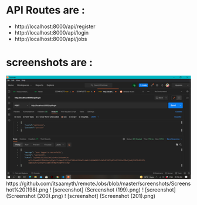 # API Routes are :
- http://localhost:8000/api/register
- http://localhost:8000/api/login
- http://localhost:8000/api/jobs

# screenshots are :
<img alt="Github" src="https://github.com/itsaamyth/remoteJobs/blob/master/screenshots/Screenshot (199).png" />
https://github.com/itsaamyth/remoteJobs/blob/master/screenshots/Screenshot%20(198).png
! [screenshot] (Screenshot (199).png)
! [screenshot] (Screenshot (200).png)
! [screenshot] (Screenshot (201).png)

